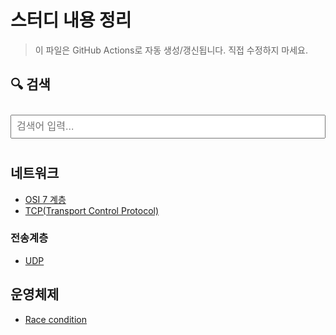 # 스터디 내용 정리

> 이 파일은 GitHub Actions로 자동 생성/갱신됩니다. 직접 수정하지 마세요.

## 🔍 검색

<input id="q" placeholder="검색어 입력..." style="width:100%;padding:8px;margin:10px 0;font-size:16px;" />
<ul id="results"></ul>

<script src="https://cdn.jsdelivr.net/npm/lunr/lunr.min.js"></script>
<script>
(async function() {
  // search_index.json 은 액션에서 미리 생성해둔다 (docs/search_index.json)
  const res = await fetch('./search_index.json');
  const data = await res.json();

  // lunr 인덱스 구성
  const idx = lunr(function () {
    this.ref('url');
    this.field('title');
    this.field('content');
    data.forEach(doc => this.add(doc));
  });

  const $q = document.getElementById('q');
  const $out = document.getElementById('results');

  function render(hits) {
    if (!hits.length) {
      $out.innerHTML = '<li>검색 결과 없음</li>';
      return;
    }
    $out.innerHTML = hits.map(hit => {
      const doc = data.find(d => d.url === hit.ref);
      return `<li><a href="${doc.url}">${doc.title}</a></li>`;
    }).join('');
  }

  $q.addEventListener('input', e => {
    const q = e.target.value.trim();
    if (!q) { $out.innerHTML = ''; return; }
    const hits = idx.search(q + '*'); // 접두 일치 검색
    render(hits);
  });
})();
</script>

## 네트워크

- [OSI 7 계층](%EB%84%A4%ED%8A%B8%EC%9B%8C%ED%81%AC/osi%207%EA%B3%84%EC%B8%B5)
- [TCP(Transport Control Protocol)](%EB%84%A4%ED%8A%B8%EC%9B%8C%ED%81%AC/TCP)

### 전송계층

- [UDP](%EB%84%A4%ED%8A%B8%EC%9B%8C%ED%81%AC/%EC%A0%84%EC%86%A1%EA%B3%84%EC%B8%B5/udp)

## 운영체제

- [Race condition](%EC%9A%B4%EC%98%81%EC%B2%B4%EC%A0%9C/race-condition)

